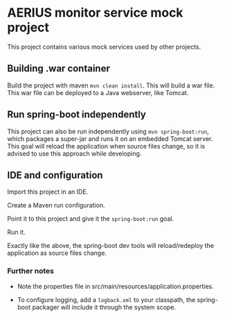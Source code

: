 # AERIUS monitor service mock project

This project contains various mock services used by other projects.

## Building .war container

Build the project with maven `mvn clean install`. This will build a war file. This war file can be deployed to a Java webserver, like Tomcat.

## Run spring-boot independently

This project can also be run independently using `mvn spring-boot:run`, which packages a super-jar and runs it on an embedded Tomcat server. This goal will reload the application when source files change, so it is advised to use this approach while developing.

## IDE and configuration

Import this project in an IDE.

Create a Maven run configuration.

Point it to this project and give it the `spring-boot:run` goal.

Run it.

Exactly like the above, the spring-boot dev tools will reload/redeploy the application as source files change. 

### Further notes

- Note the properties file in src/main/resources/application.properties.

- To configure logging, add a `logback.xml` to your classpath, the spring-boot packager will include it through the system scope.  